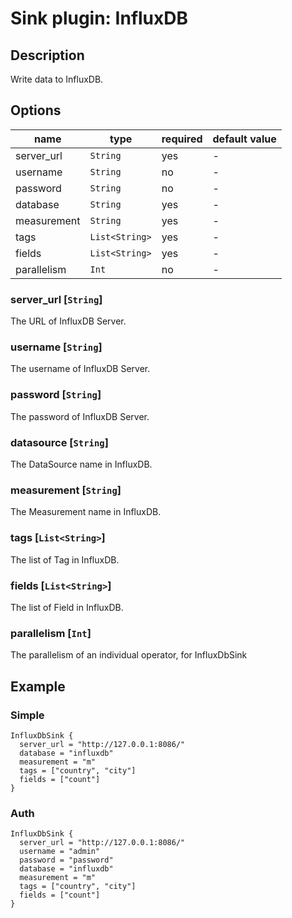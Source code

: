 # Sink plugin: InfluxDB

## Description

Write data to InfluxDB.

## Options

| name        | type           | required | default value |
| ----------- | -------------- | -------- | ------------- |
| server_url  | `String`       | yes      | -             |
| username    | `String`       | no       | -             |
| password    | `String`       | no       | -             |
| database    | `String`       | yes      | -             |
| measurement | `String`       | yes      | -             |
| tags        | `List<String>` | yes      | -             |
| fields      | `List<String>` | yes      | -             |
| parallelism | `Int`          | no       | -             |

### server_url [`String`]

The URL of InfluxDB Server.

### username [`String`]

The username of InfluxDB Server.

### password [`String`]

The password of InfluxDB Server.

### datasource [`String`]

The DataSource name in InfluxDB.

### measurement [`String`]

The Measurement name in InfluxDB.

### tags [`List<String>`]

The list of Tag in InfluxDB.

### fields [`List<String>`]

The list of Field in InfluxDB.

### parallelism [`Int`]

The parallelism of an individual operator, for InfluxDbSink


## Example

### Simple

```hocon
InfluxDbSink {
  server_url = "http://127.0.0.1:8086/"
  database = "influxdb"
  measurement = "m"
  tags = ["country", "city"]
  fields = ["count"]
}
```

### Auth

```hocon
InfluxDbSink {
  server_url = "http://127.0.0.1:8086/"
  username = "admin"
  password = "password"
  database = "influxdb"
  measurement = "m"
  tags = ["country", "city"]
  fields = ["count"]
}
```
